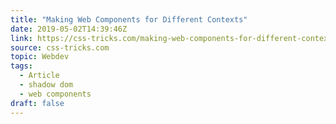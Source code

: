 ```yaml
---
title: "Making Web Components for Different Contexts"
date: 2019-05-02T14:39:46Z
link: https://css-tricks.com/making-web-components-for-different-contexts/
source: css-tricks.com
topic: Webdev
tags:
  - Article
  - shadow dom
  - web components
draft: false
---
```

